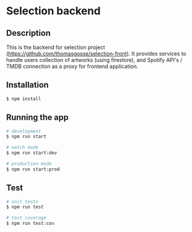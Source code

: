 # Selection backend

## Description

This is the backend for selection project (https://github.com/thomasgosse/selection-front). It provides services to handle users collection of artworks (using firestore), and Spotify API's / TMDB connection as a proxy for frontend application.

## Installation

```bash
$ npm install
```

## Running the app

```bash
# development
$ npm run start

# watch mode
$ npm run start:dev

# production mode
$ npm run start:prod
```

## Test

```bash
# unit tests
$ npm run test

# test coverage
$ npm run test:cov
```
